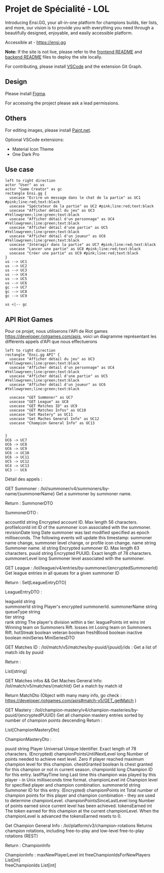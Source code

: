 # Projet de Spécialité - LOL

Introducing Ensi.GG, your all-in-one platform for champions builds, tier lists, and more, our vision is to provide you with everything you need through a beautifully designed, enjoyable, and easily accessible platform.

Accessible at - https://ensi.gg

**Note:** If the site is not live, please refer to the [frontend README](./frontend/README.md) and [backend README](./backend/README.md) files to deploy the site locally.

For contributing, please install [VSCode](https://code.visualstudio.com/download) and the extension Git Graph.

## Design

Please install [Figma](https://www.figma.com/).

For accessing the project please ask a lead permissions.

## Others

For editing images, please install [Paint.net](https://www.getpaint.net/download.html).

Optional VSCode extensions:

- Material Icon Theme
- One Dark Pro

## Use case

```plantuml
left to right direction
actor "User" as us
actor "Game Creator" as gc
rectangle Ensi.gg {
  usecase "Ecrire un message dans le chat de la partie" as UC1 #pink;line:red;text:black
  usecase "Spéctateur de la partie" as UC2 #pink;line:red;text:black
  usecase "Afficher détail du jeu" as UC3 #Yellowgreen;line:green;text:black
  usecase "Afficher détail d'un personnage" as UC4 #Yellowgreen;line:green;text:black
  usecase "Afficher détail d'une partie" as UC5 #Yellowgreen;line:green;text:black
  usecase "Afficher détail d'un joueur" as UC6 #Yellowgreen;line:green;text:black
  usecase "Intéragir dans la partie" as UC7 #pink;line:red;text:black
  usecase "Lancer une partie" as UC8 #pink;line:red;text:black
  usecase "Créer une partie" as UC9 #pink;line:red;text:black
}
us --> UC1
us --> UC2
us --> UC3
us --> UC4
us --> UC5
us --> UC6
gc --> UC7
gc --> UC8
gc --> UC9

us <|-- gc
```
## API Riot Games
Pour ce projet, nous utiliserons l'API de Riot games https://developer.riotgames.com/apis, voici un diagramme représentant les différents appels d'API que nous effectuerons

```plantuml
left to right direction
rectangle "Ensi.gg API" {
  usecase "Afficher détail du jeu" as UC3 #Yellowgreen;line:green;text:black
  usecase "Afficher détail d'un personnage" as UC4 #Yellowgreen;line:green;text:black
  usecase "Afficher détail d'une partie" as UC5 #Yellowgreen;line:green;text:black
  usecase "Afficher détail d'un joueur" as UC6 #Yellowgreen;line:green;text:black

  usecase "GET Summoner" as UC7
  usecase "GET League" as UC8
  usecase "GET Matches ID" as UC9
  usecase "GET Matches Infos" as UC10
  usecase "Get Mastery" as UC11
  usecase "Get Maches General Info" as UC12
  usecase "Champion General Info" as UC13
 

}
UC6 -> UC7
UC6 -> UC8
UC6 -> UC9
UC6 -> UC10
UC6 -> UC11
UC5 -> UC12
UC4 -> UC13
UC3 -- UC6
```

Détail des appels : 


GET Summoner : /lol/summoner/v4/summoners/by-name/{summonerName}   Get a summoner by summoner name.

Return :  SummonerDTO

SummonerDTO : 

accountId	string	Encrypted account ID. Max length 56 characters.
profileIconId	int	ID of the summoner icon associated with the summoner.
revisionDate	long	Date summoner was last modified specified as epoch milliseconds. The following events will update this timestamp: summoner name change, summoner level change, or profile icon change.
name	string	Summoner name.
id	string	Encrypted summoner ID. Max length 63 characters.
puuid	string	Encrypted PUUID. Exact length of 78 characters.
summonerLevel	long	Summoner level associated with the summoner.


GET League : /lol/league/v4/entries/by-summoner/{encryptedSummonerId} Get league entries in all queues for a given summoner ID 

Return  : Set[LeagueEntryDTO]

LeagueEntryDTO : 

leagueId	string	
summonerId	string	Player's encrypted summonerId.
summonerName	string	
queueType	string	
tier	string	
rank	string	The player's division within a tier.
leaguePoints	int	
wins	int	Winning team on Summoners Rift.
losses	int	Losing team on Summoners Rift.
hotStreak	boolean	
veteran	boolean	
freshBlood	boolean	
inactive	boolean	
miniSeries	MiniSeriesDTO



GET Matches ID :  /lol/match/v5/matches/by-puuid/{puuid}/ids : Get a list of match ids by puuid

Return : 

List[string]



GET Matches infos  && Get Maches General Info:  /lol/match/v5/matches/{matchId}  Get a match by match id

Return  MatchDto (Object with many many info, go check : https://developer.riotgames.com/apis#match-v5/GET_getMatch )



GET Mastery : /lol/champion-mastery/v4/champion-masteries/by-puuid/{encryptedPUUID} Get all champion mastery entries sorted by number of champion points descending
Return :

List[ChampionMasteryDto]

ChampionMasteryDto : 

puuid	string	Player Universal Unique Identifier. Exact length of 78 characters. (Encrypted)
championPointsUntilNextLevel	long	Number of points needed to achieve next level. Zero if player reached maximum champion level for this champion.
chestGranted	boolean	Is chest granted for this champion or not in current season.
championId	long	Champion ID for this entry.
lastPlayTime	long	Last time this champion was played by this player - in Unix milliseconds time format.
championLevel	int	Champion level for specified player and champion combination.
summonerId	string	Summoner ID for this entry. (Encrypted)
championPoints	int	Total number of champion points for this player and champion combination - they are used to determine championLevel.
championPointsSinceLastLevel	long	Number of points earned since current level has been achieved.
tokensEarned	int	The token earned for this champion at the current championLevel. When the championLevel is advanced the tokensEarned resets to 0.


Get Champion General Info :  /lol/platform/v3/champion-rotations Returns champion rotations, including free-to-play and low-level free-to-play rotations (REST) 

Return : ChampionInfo

ChampionInfo : 
maxNewPlayerLevel	int	
freeChampionIdsForNewPlayers	List[int]	
freeChampionIds	List[int]
